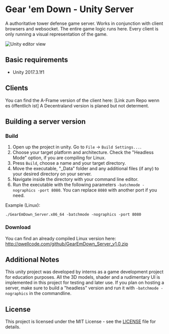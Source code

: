 # Gear 'em Down - Unity Server
A authoritative tower defense game server. Works in conjunction with client browsers and websocket.
The entire game logic runs here. Every client is only running a visual representation of the game.

![Unity editor view](http://qwellcode.de/github/GearEmDown_UnityView.png)

## Basic requirements
- Unity 2017.3.1f1

## Clients
You can find the A-Frame version of the client here: [Link zum Repo wenn es öffentlich ist]
A Decentraland version is planed but not determent.

## Building a server version
### Build
1. Open up the project in unity. Go to `File` -> `Build Settings...`.
2. Choose your target platform and architecture. Check the "Headless Mode" option, if you are compiling for Linux.
3. Press `Build`, choose a name and your target directory.
4. Move the executable, "_Data" folder and any additional files (if any) to your desired directory on your server.
5. Navigate inside the directory with your command line editor.
6. Run the executable with the following parameters `-batchmode -nographics -port 8080`. You can replace `8080` with another port if you need.

Example (Linux):
```
./GearEmDown_Server.x86_64 -batchmode -nographics -port 8080
```

### Download
You can find an already compiled Linux version here: http://qwellcode.com/github/GearEmDown_Server_v1.0.zip

## Additional Notes
This unity project was developed by interns as a game development project for education purposes. All the 3D models, shader and a rudimentary UI is implemented in this project for testing and later use. If you plan on hosting a server, make sure to build a "headless" version and run it with `-batchmode -nographics` in the commandline.

## License
This project is licensed under the MIT License - see the [LICENSE](LICENSE) file for details.
